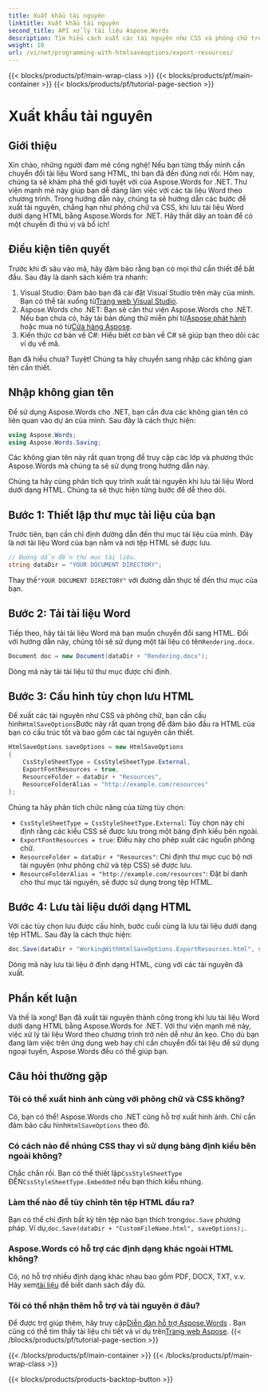 ```yaml
---
title: Xuất khẩu tài nguyên
linktitle: Xuất khẩu tài nguyên
second_title: API xử lý tài liệu Aspose.Words
description: Tìm hiểu cách xuất các tài nguyên như CSS và phông chữ trong khi lưu tài liệu Word dưới dạng HTML bằng Aspose.Words cho .NET. Làm theo hướng dẫn từng bước của chúng tôi.
weight: 10
url: /vi/net/programming-with-htmlsaveoptions/export-resources/
---
```


{{< blocks/products/pf/main-wrap-class >}}
{{< blocks/products/pf/main-container >}}
{{< blocks/products/pf/tutorial-page-section >}}

# Xuất khẩu tài nguyên

## Giới thiệu

Xin chào, những người đam mê công nghệ! Nếu bạn từng thấy mình cần chuyển đổi tài liệu Word sang HTML, thì bạn đã đến đúng nơi rồi. Hôm nay, chúng ta sẽ khám phá thế giới tuyệt vời của Aspose.Words for .NET. Thư viện mạnh mẽ này giúp bạn dễ dàng làm việc với các tài liệu Word theo chương trình. Trong hướng dẫn này, chúng ta sẽ hướng dẫn các bước để xuất tài nguyên, chẳng hạn như phông chữ và CSS, khi lưu tài liệu Word dưới dạng HTML bằng Aspose.Words for .NET. Hãy thắt dây an toàn để có một chuyến đi thú vị và bổ ích!

## Điều kiện tiên quyết

Trước khi đi sâu vào mã, hãy đảm bảo rằng bạn có mọi thứ cần thiết để bắt đầu. Sau đây là danh sách kiểm tra nhanh:

1.  Visual Studio: Đảm bảo bạn đã cài đặt Visual Studio trên máy của mình. Bạn có thể tải xuống từ[Trang web Visual Studio](https://visualstudio.microsoft.com/).
2.  Aspose.Words cho .NET: Bạn sẽ cần thư viện Aspose.Words cho .NET. Nếu bạn chưa có, hãy tải bản dùng thử miễn phí từ[Aspose phát hành](https://releases.aspose.com/words/net/) hoặc mua nó từ[Cửa hàng Aspose](https://purchase.aspose.com/buy).
3. Kiến thức cơ bản về C#: Hiểu biết cơ bản về C# sẽ giúp bạn theo dõi các ví dụ về mã.

Bạn đã hiểu chưa? Tuyệt! Chúng ta hãy chuyển sang nhập các không gian tên cần thiết.

## Nhập không gian tên

Để sử dụng Aspose.Words cho .NET, bạn cần đưa các không gian tên có liên quan vào dự án của mình. Sau đây là cách thực hiện:

```csharp
using Aspose.Words;
using Aspose.Words.Saving;
```

Các không gian tên này rất quan trọng để truy cập các lớp và phương thức Aspose.Words mà chúng ta sẽ sử dụng trong hướng dẫn này.

Chúng ta hãy cùng phân tích quy trình xuất tài nguyên khi lưu tài liệu Word dưới dạng HTML. Chúng ta sẽ thực hiện từng bước để dễ theo dõi.

## Bước 1: Thiết lập thư mục tài liệu của bạn

Trước tiên, bạn cần chỉ định đường dẫn đến thư mục tài liệu của mình. Đây là nơi tài liệu Word của bạn nằm và nơi tệp HTML sẽ được lưu.

```csharp
// Đường dẫn đến thư mục tài liệu.
string dataDir = "YOUR DOCUMENT DIRECTORY";
```

 Thay thế`"YOUR DOCUMENT DIRECTORY"` với đường dẫn thực tế đến thư mục của bạn.

## Bước 2: Tải tài liệu Word

 Tiếp theo, hãy tải tài liệu Word mà bạn muốn chuyển đổi sang HTML. Đối với hướng dẫn này, chúng tôi sẽ sử dụng một tài liệu có tên`Rendering.docx`.

```csharp
Document doc = new Document(dataDir + "Rendering.docx");
```

Dòng mã này tải tài liệu từ thư mục được chỉ định.

## Bước 3: Cấu hình tùy chọn lưu HTML

Để xuất các tài nguyên như CSS và phông chữ, bạn cần cấu hình`HtmlSaveOptions`Bước này rất quan trọng để đảm bảo đầu ra HTML của bạn có cấu trúc tốt và bao gồm các tài nguyên cần thiết.

```csharp
HtmlSaveOptions saveOptions = new HtmlSaveOptions
{
    CssStyleSheetType = CssStyleSheetType.External,
    ExportFontResources = true,
    ResourceFolder = dataDir + "Resources",
    ResourceFolderAlias = "http://example.com/resources"
};
```

Chúng ta hãy phân tích chức năng của từng tùy chọn:
- `CssStyleSheetType = CssStyleSheetType.External`: Tùy chọn này chỉ định rằng các kiểu CSS sẽ được lưu trong một bảng định kiểu bên ngoài.
- `ExportFontResources = true`: Điều này cho phép xuất các nguồn phông chữ.
- `ResourceFolder = dataDir + "Resources"`: Chỉ định thư mục cục bộ nơi tài nguyên (như phông chữ và tệp CSS) sẽ được lưu.
- `ResourceFolderAlias = "http://example.com/resources"`: Đặt bí danh cho thư mục tài nguyên, sẽ được sử dụng trong tệp HTML.

## Bước 4: Lưu tài liệu dưới dạng HTML

Với các tùy chọn lưu được cấu hình, bước cuối cùng là lưu tài liệu dưới dạng tệp HTML. Sau đây là cách thực hiện:

```csharp
doc.Save(dataDir + "WorkingWithHtmlSaveOptions.ExportResources.html", saveOptions);
```

Dòng mã này lưu tài liệu ở định dạng HTML, cùng với các tài nguyên đã xuất.

## Phần kết luận

Và thế là xong! Bạn đã xuất tài nguyên thành công trong khi lưu tài liệu Word dưới dạng HTML bằng Aspose.Words for .NET. Với thư viện mạnh mẽ này, việc xử lý tài liệu Word theo chương trình trở nên dễ như ăn kẹo. Cho dù bạn đang làm việc trên ứng dụng web hay chỉ cần chuyển đổi tài liệu để sử dụng ngoại tuyến, Aspose.Words đều có thể giúp bạn.

## Câu hỏi thường gặp

### Tôi có thể xuất hình ảnh cùng với phông chữ và CSS không?
 Có, bạn có thể! Aspose.Words cho .NET cũng hỗ trợ xuất hình ảnh. Chỉ cần đảm bảo cấu hình`HtmlSaveOptions` theo đó.

### Có cách nào để nhúng CSS thay vì sử dụng bảng định kiểu bên ngoài không?
 Chắc chắn rồi. Bạn có thể thiết lập`CssStyleSheetType` ĐẾN`CssStyleSheetType.Embedded` nếu bạn thích kiểu nhúng.

### Làm thế nào để tùy chỉnh tên tệp HTML đầu ra?
 Bạn có thể chỉ định bất kỳ tên tệp nào bạn thích trong`doc.Save` phương pháp. Ví dụ,`doc.Save(dataDir + "CustomFileName.html", saveOptions);`.

### Aspose.Words có hỗ trợ các định dạng khác ngoài HTML không?
 Có, nó hỗ trợ nhiều định dạng khác nhau bao gồm PDF, DOCX, TXT, v.v. Hãy xem[tài liệu](https://reference.aspose.com/words/net/) để biết danh sách đầy đủ.

### Tôi có thể nhận thêm hỗ trợ và tài nguyên ở đâu?
Để được trợ giúp thêm, hãy truy cập[Diễn đàn hỗ trợ Aspose.Words](https://forum.aspose.com/c/words/8) . Bạn cũng có thể tìm thấy tài liệu chi tiết và ví dụ trên[Trang web Aspose](https://reference.aspose.com/words/net/).
{{< /blocks/products/pf/tutorial-page-section >}}

{{< /blocks/products/pf/main-container >}}
{{< /blocks/products/pf/main-wrap-class >}}

{{< blocks/products/products-backtop-button >}}
